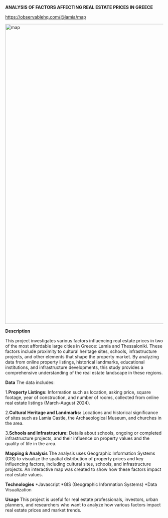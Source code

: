 **ANALYSIS OF FACTORS AFFECTING REAL ESTATE PRICES IN GREECE**

https://observablehq.com/@lamia/map


<img width="956" alt="map" src="https://github.com/user-attachments/assets/fd64c135-2090-49c4-aedf-5741d34c8143">


**Description**

This project investigates various factors influencing real estate prices in two of the most affordable large cities in Greece: Lamia and Thessaloniki. These factors include proximity to cultural heritage sites, schools, infrastructure projects, and other elements that shape the property market. By analyzing data from online property listings, historical landmarks, educational institutions, and infrastructure developments, this study provides a comprehensive understanding of the real estate landscape in these regions.


**Data**
The data includes:

1.**Property Listings:** Information such as location, asking price, square footage, year of construction, and number of rooms, collected from online real estate listings (March-August 2024).

2.**Cultural Heritage and Landmarks:** Locations and historical significance of sites such as Lamia Castle, the Archaeological Museum, and churches in the area.

3.**Schools and Infrastructure:** Details about schools, ongoing or completed infrastructure projects, and their influence on property values and the quality of life in the area.

**Mapping & Analysis**
The analysis uses Geographic Information Systems (GIS) to visualize the spatial distribution of property prices and key influencing factors, including cultural sites, schools, and infrastructure projects. An interactive map was created to show how these factors impact real estate values.

**Technologies**
*Javascript
*GIS (Geographic Information Systems)
*Data Visualization

**Usage**
This project is useful for real estate professionals, investors, urban planners, and researchers who want to analyze how various factors impact real estate prices and market trends.

